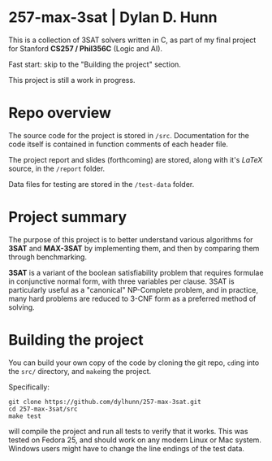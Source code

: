 257-max-3sat | Dylan D. Hunn
============================


This is a collection of 3SAT solvers written in C, as part of my final project for Stanford **CS257 / Phil356C** (Logic and AI).

Fast start: skip to the "Building the project" section.

This project is still a work in progress.

Repo overview
=============

The source code for the project is stored in `/src`. Documentation for the code itself is contained in function comments of each header file.

The project report and slides (forthcoming) are stored, along with it's *LaTeX* source, in the `/report` folder.

Data files for testing are stored in the `/test-data` folder.

Project summary
===============

The purpose of this project is to better understand various algorithms for **3SAT** and **MAX-3SAT** by implementing them, and then by comparing them through benchmarking.

**3SAT** is a variant of the boolean satisfiability problem that requires formulae in conjunctive normal form, with three variables per clause. 3SAT is particularly useful as a "canonical" NP-Complete problem, and in practice, many hard problems are reduced to 3-CNF form as a preferred method of solving. 

Building the project
====================

You can build your own copy of the code by cloning the git repo, `cd`ing into the `src/` directory, and `make`ing the project.

Specifically:

    git clone https://github.com/dylhunn/257-max-3sat.git
    cd 257-max-3sat/src
    make test
will compile the project and run all tests to verify that it works. This was tested on Fedora 25, and should work on any modern Linux or Mac system. Windows users might have to change the line endings of the test data.
